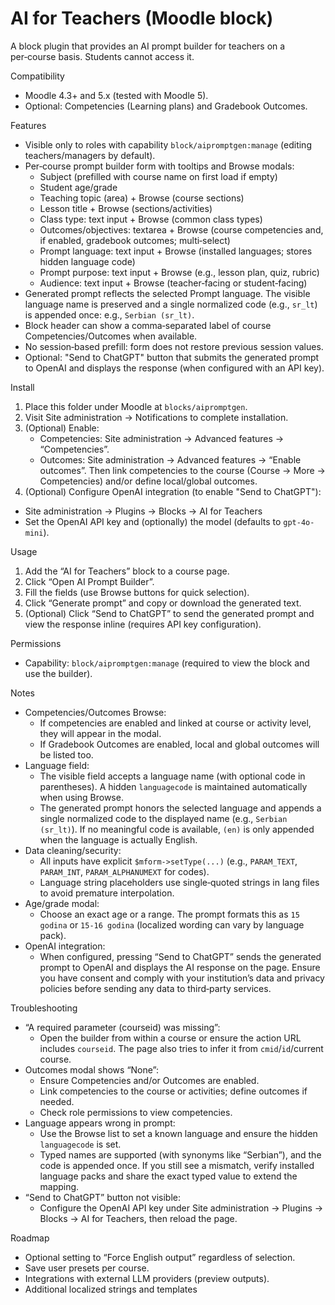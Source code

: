 # AI for Teachers (Moodle block)

A block plugin that provides an AI prompt builder for teachers on a per‑course basis. Students cannot access it.

Compatibility
- Moodle 4.3+ and 5.x (tested with Moodle 5).
- Optional: Competencies (Learning plans) and Gradebook Outcomes.

Features
- Visible only to roles with capability `block/aipromptgen:manage` (editing teachers/managers by default).
- Per‑course prompt builder form with tooltips and Browse modals:
  - Subject (prefilled with course name on first load if empty)
  - Student age/grade
  - Teaching topic (area) + Browse (course sections)
  - Lesson title + Browse (sections/activities)
  - Class type: text input + Browse (common class types)
  - Outcomes/objectives: textarea + Browse (course competencies and, if enabled, gradebook outcomes; multi‑select)
  - Prompt language: text input + Browse (installed languages; stores hidden language code)
  - Prompt purpose: text input + Browse (e.g., lesson plan, quiz, rubric)
  - Audience: text input + Browse (teacher‑facing or student‑facing)
- Generated prompt reflects the selected Prompt language. The visible language name is preserved and a single normalized code (e.g., `sr_lt`) is appended once: e.g., `Serbian (sr_lt)`.
- Block header can show a comma‑separated label of course Competencies/Outcomes when available.
- No session‑based prefill: form does not restore previous session values.
- Optional: "Send to ChatGPT" button that submits the generated prompt to OpenAI and displays the response (when configured with an API key).

Install
1. Place this folder under Moodle at `blocks/aipromptgen`.
2. Visit Site administration → Notifications to complete installation.
3. (Optional) Enable:
   - Competencies: Site administration → Advanced features → “Competencies”.
   - Outcomes: Site administration → Advanced features → “Enable outcomes”.
   Then link competencies to the course (Course → More → Competencies) and/or define local/global outcomes.
4. (Optional) Configure OpenAI integration (to enable "Send to ChatGPT"):
  - Site administration → Plugins → Blocks → AI for Teachers
  - Set the OpenAI API key and (optionally) the model (defaults to `gpt-4o-mini`).

Usage
1. Add the “AI for Teachers” block to a course page.
2. Click “Open AI Prompt Builder”.
3. Fill the fields (use Browse buttons for quick selection).
4. Click “Generate prompt” and copy or download the generated text.
5. (Optional) Click “Send to ChatGPT” to send the generated prompt and view the response inline (requires API key configuration).

Permissions
- Capability: `block/aipromptgen:manage` (required to view the block and use the builder).

Notes
- Competencies/Outcomes Browse:
  - If competencies are enabled and linked at course or activity level, they will appear in the modal.
  - If Gradebook Outcomes are enabled, local and global outcomes will be listed too.
- Language field:
  - The visible field accepts a language name (with optional code in parentheses). A hidden `languagecode` is maintained automatically when using Browse.
  - The generated prompt honors the selected language and appends a single normalized code to the displayed name (e.g., `Serbian (sr_lt)`). If no meaningful code is available, `(en)` is only appended when the language is actually English.
- Data cleaning/security:
  - All inputs have explicit `$mform->setType(...)` (e.g., `PARAM_TEXT`, `PARAM_INT`, `PARAM_ALPHANUMEXT` for codes).
  - Language string placeholders use single‑quoted strings in lang files to avoid premature interpolation.
- Age/grade modal:
  - Choose an exact age or a range. The prompt formats this as `15 godina` or `15-16 godina` (localized wording can vary by language pack).
- OpenAI integration:
  - When configured, pressing “Send to ChatGPT” sends the generated prompt to OpenAI and displays the AI response on the page. Ensure you have consent and comply with your institution’s data and privacy policies before sending any data to third‑party services.

Troubleshooting
- “A required parameter (courseid) was missing”:
  - Open the builder from within a course or ensure the action URL includes `courseid`. The page also tries to infer it from `cmid`/`id`/current course.
- Outcomes modal shows “None”:
  - Ensure Competencies and/or Outcomes are enabled.
  - Link competencies to the course or activities; define outcomes if needed.
  - Check role permissions to view competencies.
- Language appears wrong in prompt:
  - Use the Browse list to set a known language and ensure the hidden `languagecode` is set.
  - Typed names are supported (with synonyms like “Serbian”), and the code is appended once. If you still see a mismatch, verify installed language packs and share the exact typed value to extend the mapping.
- “Send to ChatGPT” button not visible:
  - Configure the OpenAI API key under Site administration → Plugins → Blocks → AI for Teachers, then reload the page.

Roadmap
- Optional setting to “Force English output” regardless of selection.
- Save user presets per course.
- Integrations with external LLM providers (preview outputs).
- Additional localized strings and templates
